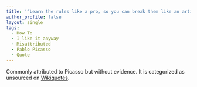```yaml
---
title: '“Learn the rules like a pro, so you can break them like an artist.”'
author_profile: false
layout: single
tags:
  - How To
  - I like it anyway
  - Misattributed
  - Pablo Picasso
  - Quote
---
```


Commonly attributed to Picasso but without evidence. It is categorized as unsourced on [Wikiquotes](https://en.wikiquote.org/wiki/Talk:Pablo_Picasso#Unsourced).


